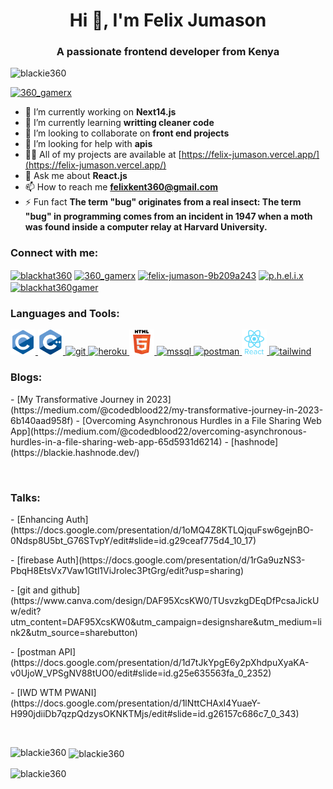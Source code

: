 <h1 align="center">Hi 👋, I'm Felix Jumason</h1>
<h3 align="center">A passionate frontend developer from Kenya</h3>

<p align="left"> <img src="https://komarev.com/ghpvc/?username=blackie360&label=Profile%20views&color=0e75b6&style=flat" alt="blackie360" /> </p>

<p align="left"> <a href="https://twitter.com/blackie_360" target="blank"><img src="https://img.shields.io/twitter/follow/blackie_360?logo=twitter&style=for-the-badge" alt="360_gamerx" /></a> </p>

- 🔭 I’m currently working on **Next14.js**
- 🌱 I’m currently learning **writting cleaner code**
- 👯 I’m looking to collaborate on **front end projects**
- 🤝 I’m looking for help with **apis**
- 👨‍💻 All of my projects are available at [https://felix-jumason.vercel.app/](https://felix-jumason.vercel.app/)
- 💬 Ask me about **React.js**
- 📫 How to reach me **felixkent360@gmail.com**
- ⚡ Fun fact **The term "bug" originates from a real insect: The term "bug" in programming comes from an incident in 1947 when a moth was found inside a computer relay at Harvard University.**

<h3 align="left">Connect with me:</h3>
<p align="left">
<a href="https://dev.to/blackhat360" target="blank"><img align="center" src="https://raw.githubusercontent.com/rahuldkjain/github-profile-readme-generator/master/src/images/icons/Social/devto.svg" alt="blackhat360" height="30" width="40" /></a>
<a href="https://twitter.com/360_gamerx" target="blank"><img align="center" src="https://raw.githubusercontent.com/rahuldkjain/github-profile-readme-generator/master/src/images/icons/Social/twitter.svg" alt="360_gamerx" height="30" width="40" /></a>
<a href="https://linkedin.com/in/felix-jumason-9b209a243" target="blank"><img align="center" src="https://raw.githubusercontent.com/rahuldkjain/github-profile-readme-generator/master/src/images/icons/Social/linked-in-alt.svg" alt="felix-jumason-9b209a243" height="30" width="40" /></a>
<a href="https://instagram.com/p.h.el.i.x" target="blank"><img align="center" src="https://raw.githubusercontent.com/rahuldkjain/github-profile-readme-generator/master/src/images/icons/Social/instagram.svg" alt="p.h.el.i.x" height="30" width="40" /></a>
<a href="https://www.leetcode.com/blackhat360gamer" target="blank"><img align="center" src="https://raw.githubusercontent.com/rahuldkjain/github-profile-readme-generator/master/src/images/icons/Social/leet-code.svg" alt="blackhat360gamer" height="30" width="40" /></a>
</p>

<h3 align="left">Languages and Tools:</h3>
<p align="left"> 
<a href="https://www.cprogramming.com/" target="_blank" rel="noreferrer"> <img src="https://raw.githubusercontent.com/devicons/devicon/master/icons/c/c-original.svg" alt="c" width="40" height="40"/> </a> 
<a href="https://www.w3schools.com/cpp/" target="_blank" rel="noreferrer"> <img src="https://raw.githubusercontent.com/devicons/devicon/master/icons/cplusplus/cplusplus-original.svg" alt="cplusplus" width="40" height="40"/> </a> 
<a href="https://git-scm.com/" target="_blank" rel="noreferrer"> <img src="https://www.vectorlogo.zone/logos/git-scm/git-scm-icon.svg" alt="git" width="40" height="40"/> </a> 
<a href="https://heroku.com" target="_blank" rel="noreferrer"> <img src="https://www.vectorlogo.zone/logos/heroku/heroku-icon.svg" alt="heroku" width="40" height="40"/> </a> 
<a href="https://www.w3.org/html/" target="_blank" rel="noreferrer"> <img src="https://raw.githubusercontent.com/devicons/devicon/master/icons/html5/html5-original-wordmark.svg" alt="html5" width="40" height="40"/> </a> 
<a href="https://www.microsoft.com/en-us/sql-server" target="_blank" rel="noreferrer"> <img src="https://www.svgrepo.com/show/303229/microsoft-sql-server-logo.svg" alt="mssql" width="40" height="40"/> </a> 
<a href="https://postman.com" target="_blank" rel="noreferrer"> <img src="https://www.vectorlogo.zone/logos/getpostman/getpostman-icon.svg" alt="postman" width="40" height="40"/> </a> 
<a href="https://reactjs.org/" target="_blank" rel="noreferrer"> <img src="https://raw.githubusercontent.com/devicons/devicon/master/icons/react/react-original-wordmark.svg" alt="react" width="40" height="40"/> </a> 
<a href="https://tailwindcss.com/" target="_blank" rel="noreferrer"> <img src="https://www.vectorlogo.zone/logos/tailwindcss/tailwindcss-icon.svg" alt="tailwind" width="40" height="40"/> </a> 
</p>

<h3 align="left">Blogs:</h3>
<p>
- [My Transformative Journey in 2023](https://medium.com/@codedblood22/my-transformative-journey-in-2023-6b140aad958f)
- [Overcoming Asynchronous Hurdles in a File Sharing Web App](https://medium.com/@codedblood22/overcoming-asynchronous-hurdles-in-a-file-sharing-web-app-65d5931d6214)
  - [hashnode](https://blackie.hashnode.dev/)
</p>
<br />

<h3 align="left">Talks:</h3>
<p>
- [Enhancing Auth](https://docs.google.com/presentation/d/1oMQ4Z8KTLQjquFsw6gejnBO-0Ndsp8U5bt_G76STvpY/edit#slide=id.g29ceaf775d4_10_17)
</p>
- [firebase Auth](https://docs.google.com/presentation/d/1rGa9uzNS3-PbqH8EtsVx7Vaw1Gtl1ViJrolec3PtGrg/edit?usp=sharing)

<p>
  - [git and github](https://www.canva.com/design/DAF95XcsKW0/TUsvzkgDEqDfPcsaJickUw/edit?utm_content=DAF95XcsKW0&utm_campaign=designshare&utm_medium=link2&utm_source=sharebutton)
</p>
<p>
  - [postman API](https://docs.google.com/presentation/d/1d7tJkYpgE6y2pXhdpuXyaKA-v0UjoW_VPSgNV88tUO0/edit#slide=id.g25e635563fa_0_2352)
</p>
<p>
  - [IWD WTM PWANI](https://docs.google.com/presentation/d/1lNttCHAxI4YuaeY-H990jdiiDb7qzpQdzysOKNKTMjs/edit#slide=id.g26157c686c7_0_343)
</p>


<br />

<p><img align="left" src="https://github-readme-stats.vercel.app/api/top-langs?username=blackie360&show_icons=true&locale=en&layout=compact" alt="blackie360" /></p>

<p>&nbsp;<img align="center" src="https://github-readme-stats.vercel.app/api?username=blackie360&show_icons=true&locale=en" alt="blackie360" /></p>

<p><img align="center" src="https://github-readme-streak-stats.herokuapp.com/?user=blackie360&" alt="blackie360" /></p>
